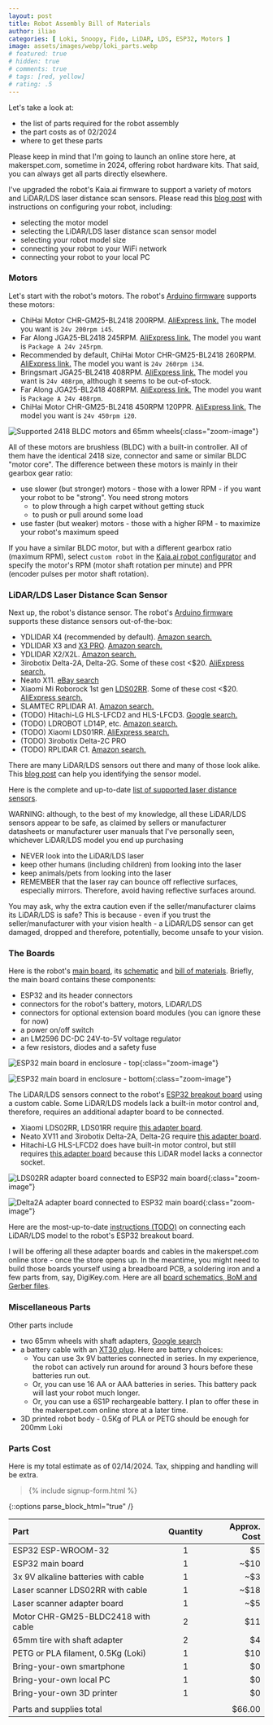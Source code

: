 ```yaml
---
layout: post
title: Robot Assembly Bill of Materials
author: iliao
categories: [ Loki, Snoopy, Fido, LiDAR, LDS, ESP32, Motors ]
image: assets/images/webp/loki_parts.webp
# featured: true
# hidden: true
# comments: true
# tags: [red, yellow]
# rating: .5
---
```

Let's take a look at:
- the list of parts required for the robot assembly
- the part costs as of 02/2024
- where to get these parts

Please keep in mind that I'm going to launch an online store here, at makerspet.com, sometime in 2024, offering robot hardware kits. That said, you can always get all parts directly elsewhere.

I've upgraded the robot's Kaia.ai firmware to support a variety of motors and LiDAR/LDS laser distance scan sensors. Please read this [blog post](https://kaia.ai/blog/arduino-platform-firmware-avaiable/) with instructions on configuring your robot, including:
- selecting the motor model
- selecting the LiDAR/LDS laser distance scan sensor model
- selecting your robot model size
- connecting your robot to your WiFi network
- connecting your robot to your local PC

### Motors
Let's start with the robot's motors. The robot's [Arduino firmware](https://github.com/kaiaai/firmware) supports these motors:

- ChiHai Motor CHR-GM25-BL2418 200RPM. [AliExpress link.](https://www.aliexpress.us/item/2251832633601682.html) The model you want is `24v 200rpm i45`.
- Far Along JGA25-BL2418 245RPM. [AliExpress link.](https://www.aliexpress.us/item/2255799833885046.html) The model you want is `Package A 24v 245rpm`.
- Recommended by default, ChiHai Motor CHR-GM25-BL2418 260RPM. [AliExpress link.](https://www.aliexpress.us/item/2251832633601682.html) The model you want is `24v 260rpm i34`.
- Bringsmart JGA25-BL2418 408RPM. [AliExpress link.](https://www.aliexpress.us/item/2251832759774935.html) The model you want is `24v 408rpm`, although it seems to be out-of-stock.
- Far Along JGA25-BL2418 408RPM. [AliExpress link.](https://www.aliexpress.us/item/2255799833885046.html) The model you want is `Package A 24v 408rpm`.
- ChiHai Motor CHR-GM25-BL2418 450RPM 120PPR. [AliExpress link.](https://www.aliexpress.us/item/2251832633601682.html) The model you want is `24v 450rpm i20`.

![Supported 2418 BLDC motors and 65mm wheels](/assets/images/webp/motors_and_wheels.webp 'Supported 2418 BLDC motors and 65mm wheels'){:class="zoom-image"}

All of these motors are brushless (BLDC) with a built-in controller. All of them have the identical 2418 size, connector and same or similar BLDC "motor core". The difference between these motors is mainly in their gearbox gear ratio:
- use slower (but stronger) motors - those with a lower RPM - if you want your robot to be "strong". You need strong motors
  - to plow through a high carpet without getting stuck
  - to push or pull around some load
- use faster (but weaker) motors - those with a higher RPM - to maximize your robot's maximum speed

If you have a similar BLDC motor, but with a different gearbox ratio (maximum RPM), select `custom robot` in the [Kaia.ai robot configurator](https://github.com/kaiaai/firmware) and specify the motor's RPM (motor shaft rotation per minute) and PPR (encoder pulses per motor shaft rotation).

### LiDAR/LDS Laser Distance Scan Sensor
Next up, the robot's distance sensor. The robot's [Arduino firmware](https://github.com/kaiaai/firmware) supports these distance sensors out-of-the-box:
- YDLIDAR X4 (recommended by default). [Amazon search.](https://www.amazon.com/s?k=ydlidar+x4)
- YDLIDAR X3 and [X3 PRO](https://makerspet.com/blog/ydlidar-x3-pro-lidar-support/). [Amazon search.](https://www.amazon.com/s?k=ydlidar+x3)
- YDLIDAR X2/X2L. [Amazon search.](https://www.amazon.com/s?k=ydlidar+x2l)
- 3irobotix Delta-2A, Delta-2G. Some of these cost <$20. [AliExpress search.](https://www.aliexpress.us/w/wholesale-delta-lidar-lds.html)
- Neato X11. [eBay search](https://www.ebay.com/sch/i.html?_from=R40&_nkw=neato+xv+laser+sensor)
- Xiaomi Mi Roborock 1st gen [LDS02RR](https://makerspet.com/blog/xiaomi-lds02rr-lidar-support/). Some of these cost <$20. [AliExpress search.](https://www.aliexpress.us/w/wholesale-lds02rr.html)
- SLAMTEC RPLIDAR A1. [Amazon search.](https://www.amazon.com/s?k=rplidar+a1)
- (TODO) Hitachi-LG HLS-LFCD2 and HLS-LFCD3. [Google search.](https://www.google.com/search?q=buy+hls-lfcd2)
- (TODO) LDROBOT LD14P, etc. [Amazon search.](https://www.amazon.com/s?k=ld14p)
- (TODO) Xiaomi LDS01RR. [AliExpress search.](https://www.aliexpress.us/w/wholesale-lds01rr.html)
- (TODO) 3irobotix Delta-2C PRO
- (TODO) RPLIDAR C1. [Amazon search.](https://www.amazon.com/s?k=rplidar+c1)

There are many LiDAR/LDS sensors out there and many of those look alike. This [blog post](https://kaia.ai/blog/arduino-lidar-library/) can help you identifying the sensor model.

Here is the complete and up-to-date [list of supported laser distance sensors](https://github.com/kaiaai/LDS).

WARNING: although, to the best of my knowledge, all these LiDAR/LDS sensors appear to be safe, as claimed by sellers or manufacturer datasheets or manufacturer user manuals that I've personally seen, whichever LiDAR/LDS model you end up purchasing
- NEVER look into the LiDAR/LDS laser
- keep other humans (including children) from looking into the laser
- keep animals/pets from looking into the laser
- REMEMBER that the laser ray can bounce off reflective surfaces, especially mirrors. Therefore, avoid having reflective surfaces around.

You may ask, why the extra caution even if the seller/manufacturer claims its LiDAR/LDS is safe? This is because - even if you trust the seller/manufacturer with your vision health - a LiDAR/LDS sensor can get damaged, dropped and therefore, potentially, become unsafe to your vision.

### The Boards

Here is the robot's [main board](https://github.com/makerspet/pcb/tree/main/esp32_breakout), its [schematic](https://github.com/makerspet/pcb/blob/main/esp32_breakout/output/esp32_breakout_schematic.pdf) and [bill of materials](https://github.com/makerspet/pcb/blob/main/esp32_breakout/output/esp32_breakout_bom.csv). Briefly, the main board contains these components:
- ESP32 and its header connectors
- connectors for the robot's battery, motors, LiDAR/LDS
- connectors for optional extension board modules (you can ignore these for now)
- a power on/off switch
- an LM2596 DC-DC 24V-to-5V voltage regulator
- a few resistors, diodes and a safety fuse

![ESP32 main board in enclosure - top](/assets/images/webp/esp32_board_top.webp 'ESP32 main board in enclosure - top'){:class="zoom-image"}

![ESP32 main board in enclosure - bottom](/assets/images/webp/esp32_board_bottom.webp 'ESP32 main board in enclosure - bottom'){:class="zoom-image"}

The LiDAR/LDS sensors connect to the robot's [ESP32 breakout board](https://github.com/makerspet/pcb/tree/main/esp32_breakout) using a custom cable. Some LiDAR/LDS models lack a built-in motor control and, therefore, requires an additional adapter board to be connected.
- Xiaomi LDS02RR, LDS01RR require [this adapter board](https://github.com/makerspet/pcb/tree/main/lds02rr_adapter).
- Neato XV11 and 3irobotix Delta-2A, Delta-2G require [this adapter board](https://github.com/makerspet/pcb/tree/main/neato_delta_adapter).
- Hitachi-LG HLS-LFCD2 does have built-in motor control, but still requires [this adapter board](https://github.com/makerspet/pcb/tree/main/hls_adapter) because this LiDAR model lacks a connector socket.

![LDS02RR adapter board connected to ESP32 main board](/assets/images/webp/lds02rr_adapter_board.webp 'LDS02RR adapter board connected to ESP32 main board'){:class="zoom-image"}

![Delta2A adapter board connected to ESP32 main board](/assets/images/webp/delta2a_adapter_board.webp 'Delta2A adapter board connected to ESP32 main board'){:class="zoom-image"}

Here are the most-up-to-date [instructions (TODO)](https://github.com/makerspet/pcb) on connecting each LiDAR/LDS model to the robot's ESP32 breakout board.

I will be offering all these adapter boards and cables in the makerspet.com online store - once the store opens up. In the meantime, you might need to build those boards yourself using a breadboard PCB, a soldering iron and a few parts from, say, DigiKey.com. Here are all [board schematics, BoM and Gerber files](https://github.com/makerspet/pcb).

### Miscellaneous Parts

Other parts include
- two 65mm wheels with shaft adapters, [Google search](https://www.google.com/search?q=65mm+rubber+wheel+with+hex+coupling)
- a battery cable with an [XT30 plug](https://www.amazon.com/s?k=xt30). Here are battery choices:
  - You can use 3x 9V batteries connected in series. In my experience, the robot can actively run around for around 3 hours before these batteries run out.
  - Or, you can use 16 AA or AAA batteries in series. This battery pack will last your robot much longer.
  - Or, you can use a 6S1P rechargeable battery. I plan to offer these in the makerspet.com online store at a later time.
- 3D printed robot body - 0.5Kg of PLA or PETG should be enough for 200mm Loki

### Parts Cost

Here is my total estimate as of 02/14/2024. Tax, shipping and handling will be extra.

<blockquote>{% include signup-form.html %}</blockquote>

{::options parse_block_html="true" /}
<style>
    table {
    width: 100%;
    background-color: whitesmoke;
    }
</style>

| Part | Quantity | Approx. Cost|
|:--------|:-------:|--------:|
| ESP32 ESP-WROOM-32 | 1 | $5 |
| ESP32 main board | 1 | ~$10 |
| 3x 9V alkaline batteries with cable | 1 | ~$3 |
| Laser scanner LDS02RR with cable| 1 | ~$18 |
| Laser scanner adapter board | 1 | ~$5 |
| Motor CHR-GM25-BLDC2418 with cable | 2  | $11 |
| 65mm tire with shaft adapter | 2  | $4 |
| PETG or PLA filament, 0.5Kg (Loki) | 1  | $10 |
| Bring-your-own smartphone | 1  | $0 |
| Bring-your-own local PC | 1 | $0 |
| Bring-your-own 3D printer | 1 | $0 |
| | | |
| Parts and supplies total | | $66.00 |